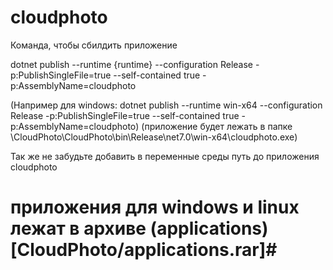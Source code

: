 # cloudphoto
Команда, чтобы сбилдить приложение

dotnet publish --runtime {runtime} --configuration Release -p:PublishSingleFile=true --self-contained true -p:AssemblyName=cloudphoto

(Например для windows: dotnet publish --runtime win-x64 --configuration Release -p:PublishSingleFile=true --self-contained true -p:AssemblyName=cloudphoto)
(приложение будет лежать в папке \CloudPhoto\CloudPhoto\bin\Release\net7.0\win-x64\cloudphoto.exe)

Так же не забудьте добавить в переменные среды путь до приложения cloudphoto

# приложения для windows и linux лежат в архиве (applications)[CloudPhoto/applications.rar]#
